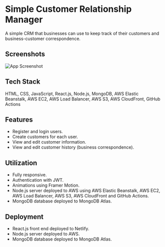 # Simple Customer Relationship Manager
A simple CRM that businesses can use to keep track of their customers and business-customer correspondence.

## Screenshots
![App Screenshot](https://res.cloudinary.com/dembzfkgg/image/upload/v1687179035/crm_screenshot_1ad3b248cd.png)

## Tech Stack
HTML, CSS, JavaScript, React.js, Node.js, MongoDB, AWS Elastic Beanstalk, AWS EC2, AWS Load Balancer, AWS S3, AWS CloudFront, GitHub Actions

## Features
- Register and login users.
- Create customers for each user.
- View and edit customer information.
- View and edit customer history (business correspondence).

## Utilization
- Fully responsive.
- Authentication with JWT.
- Animations using Framer Motion.
- Node.js server deployed to AWS using AWS Elastic Beanstalk, AWS EC2, AWS Load Balancer, AWS S3, AWS CloudFront and GitHub Actions.
- MongoDB database deployed to MongoDB Atlas.

## Deployment
- React.js front end deployed to Netlify.
- Node.js server deployed to AWS.
- MongoDB database deployed to MongoDB Atlas.